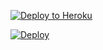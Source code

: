 [![Deploy to Heroku](https://www.herokucdn.com/deploy/button.png)](https://heroku.com/deploy)

<a href="https://heroku.com/deploy?template=https://github.com/jackieli1985/heroku-button-demo">
  <img src="https://www.herokucdn.com/deploy/button.svg" alt="Deploy">
</a>
